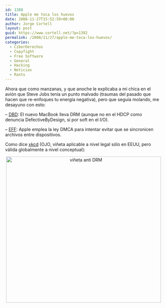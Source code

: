 ```yaml
---
id: 1388
title: Apple me toca los huevos
date: 2008-11-27T15:52:59+00:00
author: Jorge Cortell
layout: post
guid: https://www.cortell.net/?p=1392
permalink: /2008/11/27/apple-me-toca-los-huevos/
categories:
  - CiberDerechos
  - Copyfight
  - Free Software
  - General
  - Hacking
  - Noticias
  - Rants
---
```

Ahora que como manzanas, y que anoche le explicaba a mi chica en el avión que Steve Jobs tenía un punto malvado (traumas del pasado que hacen que re-enfoques tu energía negativa), pero que seguía molando, me desayuno con esto:

– <a title="https://www.defectivebydesign.org/day01-macbook" href="https://www.defectivebydesign.org/day01-macbook" target="_blank">DBD</a>: El nuevo MacBook lleva DRM (aunque no en el HDCP como denuncia DefectiveByDesign, sí por soft en el I/O).

– <a title="https://www.eff.org/deeplinks/2008/11/apple-confuses-speech-dmca-violation" href="https://www.eff.org/deeplinks/2008/11/apple-confuses-speech-dmca-violation" target="_blank">EFF</a>: Apple emplea la ley DMCA para intentar evitar que se sincronicen archivos entre dispositivos.

Como dice <a title="https://xkcd.com/488/" href="https://xkcd.com/488/" target="_blank">xkcd</a> (OJO, viñeta aplicable a nivel legal sólo en EEUU, pero válida globalmente a nivel conceptual):

<p style="text-align: center">
  <img class="aligncenter" src="https://imgs.xkcd.com/comics/steal_this_comic.png" alt="viñeta anti DRM" width="498" height="469" />
</p>